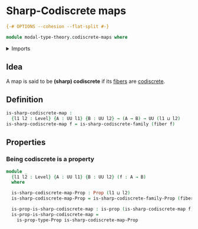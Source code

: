 # Sharp-Codiscrete maps

```agda
{-# OPTIONS --cohesion --flat-split #-}

module modal-type-theory.codiscrete-maps where
```

<details><summary>Imports</summary>

```agda
open import foundation.fibers-of-maps
open import foundation.propositions
open import foundation.universe-levels

open import modal-type-theory.codiscrete-types
```

</details>

## Idea

A map is said to be **(sharp) codiscrete** if its
[fibers](foundation-core.fibers-of-maps.md) are
[codiscrete](modal-type-theory.codiscrete-types.md).

## Definition

```agda
is-sharp-codiscrete-map :
  {l1 l2 : Level} {A : UU l1} {B : UU l2} → (A → B) → UU (l1 ⊔ l2)
is-sharp-codiscrete-map f = is-sharp-codiscrete-family (fiber f)
```

## Properties

### Being codiscrete is a property

```agda
module _
  {l1 l2 : Level} {A : UU l1} {B : UU l2} (f : A → B)
  where

  is-sharp-codiscrete-map-Prop : Prop (l1 ⊔ l2)
  is-sharp-codiscrete-map-Prop = is-sharp-codiscrete-family-Prop (fiber f)

  is-prop-is-sharp-codiscrete-map : is-prop (is-sharp-codiscrete-map f)
  is-prop-is-sharp-codiscrete-map =
    is-prop-type-Prop is-sharp-codiscrete-map-Prop
```
